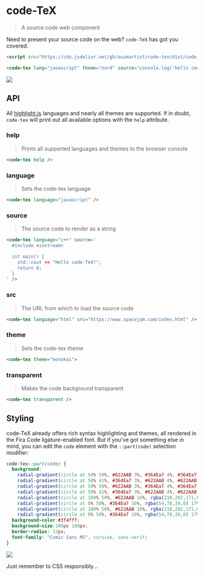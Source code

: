 # code-TeX
> A source code web component

Need to present your source code on the web? `code-TeX` has got you covered.

```html
<script src="https://cdn.jsdelivr.net/gh/auzmartist/code-tex/dist/code-tex.min.js"></script>

<code-tex lang="javascript" theme="nord" source="console.log('hello code-TeX')" />
```

![](https://i.imgur.com/rg61Z7h.png)

## API
All [highlight.js](https://highlightjs.org/) languages and nearly all themes are supported.
If in doubt, `code-tex` will print out all available options with the `help` attribute.

### help
> Prints all supported languages and themes to the browser console
```html
<code-tex help />
```

### language
> Sets the code-tex language
```html
<code-tex language="javascript" />
```

### source
> The source code to render as a string
```html
<code-tex language="c++" source='
  #include <iostream>

  int main() {
    std::cout << "Hello code-TeX!";
    return 0;
  }
' />
```

### src
> The URL from which to load the source code
```html
<code-tex language="html" src="https://www.spacejam.com/index.html" />
```

### theme
> Sets the code-tex theme
```html
<code-tex theme="monokai">
```

### transparent
> Makes the code background transparent
```html
<code-tex transparent />
```

## Styling
code-TeX already offers rich syntax highlighting and themes, all rendered in the Fira Code ligature-enabled font. But if you've got something else in mind, you can edit the `code` element with the `::part(code)` selection modifier:

```css
code-tex::part(code) {
  background:
    radial-gradient(circle at 50% 59%, #622AAB 3%, #364Ea7 4%, #364Ea7 11%, rgba(54,78,39,0) 12%, rgba(54,78,39,0)) 50px 0,
    radial-gradient(circle at 50% 41%, #364Ea7 3%, #622AAB 4%, #622AAB 11%, rgba(210,202,171,0) 12%, rgba(210,202,171,0)) 50px 0,
    radial-gradient(circle at 50% 59%, #622AAB 3%, #364Ea7 4%, #364Ea7 11%, rgba(54,78,39,0) 12%, rgba(54,78,39,0)) 0 50px,
    radial-gradient(circle at 50% 41%, #364Ea7 3%, #622AAB 4%, #622AAB 11%, rgba(210,202,171,0) 12%, rgba(210,202,171,0)) 0 50px,
    radial-gradient(circle at 100% 50%, #622AAB 16%, rgba(210,202,171,0) 17%),
    radial-gradient(circle at 0% 50%, #364Ea7 16%, rgba(54,78,39,0) 17%),
    radial-gradient(circle at 100% 50%, #622AAB 16%, rgba(210,202,171,0) 17%) 50px 50px,
    radial-gradient(circle at 0% 50%, #364Ea7 16%, rgba(54,78,39,0) 17%) 50px 50px;
  background-color:#3f4fff;
  background-size:100px 100px;
  border-radius: 12px;
  font-family: "Comic Sans MS", cursive, sans-serif;
}
```

![](https://i.imgur.com/XEU4Aef.png)

Just remember to CSS responsibly...

